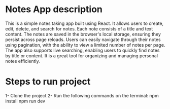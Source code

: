 # Notes App description

This is a simple notes taking app built using React. It allows users to create, edit, delete, and search for notes. Each note consists of a title and text content. The notes are saved in the browser's local storage, ensuring they persist across page reloads. Users can easily navigate through their notes using pagination, with the ability to view a limited number of notes per page. The app also supports live searching, enabling users to quickly find notes by title or content. It is a great tool for organizing and managing personal notes efficiently.


# Steps to run project

1- Clone the project
2- Run the following commands on the terminal:
    npm install
    npm run dev
